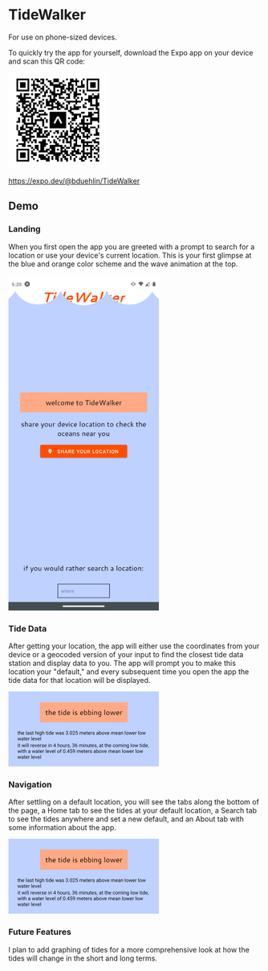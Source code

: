# TideWalker
For use on phone-sized devices. 

To quickly try the app for yourself, download the Expo app on your device and scan this QR code:

![QR code](/readme_images/QR.PNG)

https://expo.dev/@bduehlin/TideWalker

## Demo

### Landing

When you first open the app you are greeted with a prompt to search for a location or use your device's current location. This is your first glimpse at the blue and orange color scheme and the wave animation at the top.  

![Screenshot of landing page](/readme_images/landing.png)

### Tide Data

After getting your location, the app will either use the coordinates from your device or a geocoded version of your input to find the closest tide data station and display data to you. 
The app will prompt you to make this location your "default," and every subsequent time you open the app the tide data for that location will be displayed. 

![Screenshot of tide data component](/readme_images/tide_data.png)

### Navigation

After settling on a default location, you will see the tabs along the bottom of the page, a Home tab to see the tides at your default location, a Search tab to see the tides anywhere and set a new default, and an About tab with some information about the app. 

![Screenshot of search tab](/readme_images/tide_data.png)

### Future Features

I plan to add graphing of tides for a more comprehensive look at how the tides will change in the short and long terms. 